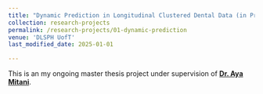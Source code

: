 ```yaml
---
title: "Dynamic Prediction in Longitudinal Clustered Dental Data (in Progress)"
collection: research-projects
permalink: /research-projects/01-dynamic-prediction
venue: 'DLSPH UofT'
last_modified_date: 2025-01-01 

---
```


This is an my ongoing master thesis project under supervision of [**Dr. Aya Mitani**](https://www.ayamitani.com/).